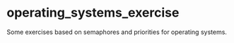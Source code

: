 # operating_systems_exercise
Some exercises based on semaphores and priorities for operating systems.
